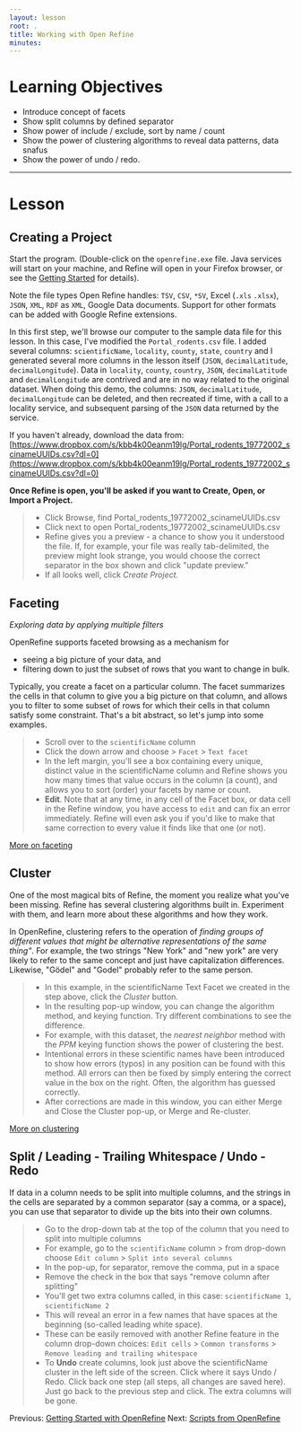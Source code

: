```yaml
---
layout: lesson
root: .
title: Working with Open Refine
minutes: 
---
```


# Learning Objectives

* Introduce concept of facets
* Show split columns by defined separator
* Show power of include / exclude, sort by name / count
* Show the power of clustering algorithms to reveal data patterns, data snafus
* Show the power of undo / redo.

----------------------------------------------------

# Lesson

## Creating a Project

Start the program. (Double-click on the `openrefine.exe` file. Java
services will start on your machine, and Refine will open in your
Firefox browser, or see the [Getting Started](00-getting-started.html)
for details).

Note the file types Open Refine handles: `TSV`, `CSV`, `*SV`, Excel
(`.xls` `.xlsx`), `JSON`, `XML`, `RDF` as `XML`, Google Data
documents. Support for other formats can be added with Google Refine
extensions.

In this first step, we'll browse our computer to the sample data file
for this lesson. In this case, I've modified the `Portal_rodents.csv`
file. I added several columns: `scientificName`, `locality`, `county`,
`state`, `country` and I generated several more columns in the lesson
itself (`JSON`, `decimalLatitude`, `decimalLongitude`). Data in
`locality`, `county`, `country`, `JSON`, `decimalLatitude` and
`decimalLongitude` are contrived and are in no way related to the
original dataset. When doing this demo, the columns: `JSON`,
`decimalLatitude`, `decimalLongitude` can be deleted, and then recreated
if time, with a call to a locality service, and subsequent parsing of
the `JSON` data returned by the service.

If you haven't already, download the data from:  
[https://www.dropbox.com/s/kbb4k00eanm19lg/Portal_rodents_19772002_scinameUUIDs.csv?dl=0](https://www.dropbox.com/s/kbb4k00eanm19lg/Portal_rodents_19772002_scinameUUIDs.csv?dl=0)


**Once Refine is open, you'll be asked if you want to Create, Open, or Import a Project.**

>  - Click Browse, find Portal_rodents_19772002_scinameUUIDs.csv
>  - Click next to open Portal_rodents_19772002_scinameUUIDs.csv
>  - Refine gives you a preview - a chance to show you it understood the file. If, for example, your file was really tab-delimited, the preview might look strange, you would choose the correct separator in the box shown and click "update preview."
>  - If all looks well, click _Create Project._


## Faceting

*Exploring data by applying multiple filters*

OpenRefine supports faceted browsing as a mechanism for

* seeing a big picture of your data, and
* filtering down to just the subset of rows that you want to change in bulk.

Typically, you create a facet on a particular column. The facet
summarizes the cells in that column to give you a big picture on that
column, and allows you to filter to some subset of rows for which
their cells in that column satisfy some constraint. That's a bit
abstract, so let's jump into some examples.

>  - Scroll over to the `scientificName` column
>  - Click the down arrow and choose > `Facet` > `Text facet`
>  - In the left margin, you'll see a box containing every unique,
>    distinct value in the scientificName column and Refine shows you
>    how many times that value occurs in the column (a count), and
>    allows you to sort (order) your facets by name or count.
>  - **Edit**. Note that at any time, in any cell of the Facet box, or
>    data cell in the Refine window, you have access to `edit` and can
>    fix an error immediately. Refine will even ask you if you'd like
>    to make that same correction to every value it finds like that
>    one (or not).


[More on faceting](https://github.com/OpenRefine/OpenRefine/wiki/Faceting)


## Cluster

One of the most magical bits of Refine, the moment you realize what
you've been missing. Refine has several clustering algorithms built
in. Experiment with them, and learn more about these algorithms and
how they work.

In OpenRefine, clustering refers to the operation of *finding groups
of different values that might be alternative representations of the
same thing"*. For example, the two strings "New York" and "new york"
are very likely to refer to the same concept and just have
capitalization differences. Likewise, "Gödel" and "Godel" probably
refer to the same person.


>  - In this example, in the scientificName Text Facet we created in
>    the step above, click the _Cluster_ button.
>  - In the resulting pop-up window, you can change the algorithm
>    method, and keying function. Try different combinations to see
>    the difference.
>  - For example, with this dataset, the _nearest neighbor_ method
>    with the _PPM_ keying function shows the power of clustering the
>    best.
>  - Intentional errors in these scientific names have been introduced
>    to show how errors (typos) in any position can be found with this
>    method. All errors can then be fixed by simply entering the
>    correct value in the box on the right. Often, the algorithm has
>    guessed correctly.
>  - After corrections are made in this window, you can either Merge
>    and Close the Cluster pop-up, or Merge and Re-cluster.

[More on clustering](https://github.com/OpenRefine/OpenRefine/wiki/Clustering-In-Depth)

## Split / Leading - Trailing Whitespace / Undo - Redo

If data in a column needs to be split into multiple columns, and the
strings in the cells are separated by a common separator (say a comma,
or a space), you can use that separator to divide up the bits into
their own columns.


>  - Go to the drop-down tab at the top of the column that you need to
>    split into multiple columns
>  - For example, go to the `scientificName` column > from drop-down
>    choose `Edit column` > `Split into several columns`
>  - In the pop-up, for separator, remove the comma, put in a space
>  - Remove the check in the box that says "remove column after
>    splitting"
>  - You'll get two extra columns called, in this case:
>    `scientificName 1`, `scientificName 2`
>  - This will reveal an error in a few names that have spaces at the
>    beginning (so-called leading white space).
>  - These can be easily removed with another Refine feature in the
>    column drop-down choices: `Edit cells` > `Common transforms` >
>    `Remove leading and trailing whitespace`
>  - To **Undo** create columns, look just above the scientificName
>    cluster in the left side of the screen. Click where it says Undo
>    / Redo. Click back one step (all steps, all changes are saved
>    here). Just go back to the previous step and click. The extra
>    columns will be gone.

Previous: [Getting Started with OpenRefine](00-getting-started.html)  Next: [Scripts from OpenRefine](02-scripts.html)
